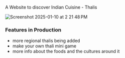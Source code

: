 A Website to discover Indian Cuisine - Thalis


![Screenshot 2025-01-10 at 2 21 48 PM](https://github.com/user-attachments/assets/4bad90d7-efa4-4998-b6df-e7170dd09f7c)


### Features in Production
- more regional thalis being added
- make your own thali mini game
- more info about the foods and the cultures around it
